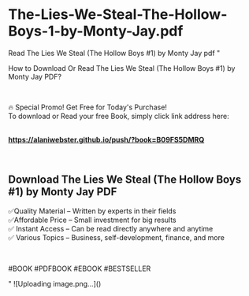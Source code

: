 # The-Lies-We-Steal-The-Hollow-Boys-1-by-Monty-Jay.pdf
Read The Lies We Steal (The Hollow Boys #1) by Monty Jay pdf
"<p>How to Download Or Read The Lies We Steal (The Hollow Boys #1) by Monty Jay PDF?</p>
<p>&nbsp;</p>
<p>&#128293;  Special Promo! Get Free for Today's Purchase!<br />To download or Read your free Book, simply click link address here:&nbsp;<br />&nbsp;</p>
<p><a href=""https://alaniwebster.github.io/push/?book=B09FS5DMRQ""><strong>https://alaniwebster.github.io/push/?book=B09FS5DMRQ</strong></a></p>
<p>&nbsp;</p>
<h2>Download The Lies We Steal (The Hollow Boys #1) by Monty Jay PDF</h2>
<p>&#x2705;Quality Material &ndash; Written by experts in their fields<br />&#x2705;Affordable Price &ndash; Small investment for big results<br />&#x2705; Instant Access &ndash; Can be read directly anywhere and anytime<br />&#x2705; Various Topics &ndash; Business, self-development, finance, and more</p>
<p>&nbsp;</p>
<p>#BOOK #PDFBOOK #EBOOK #BESTSELLER</p>
"
![Uploading image.png…]()
